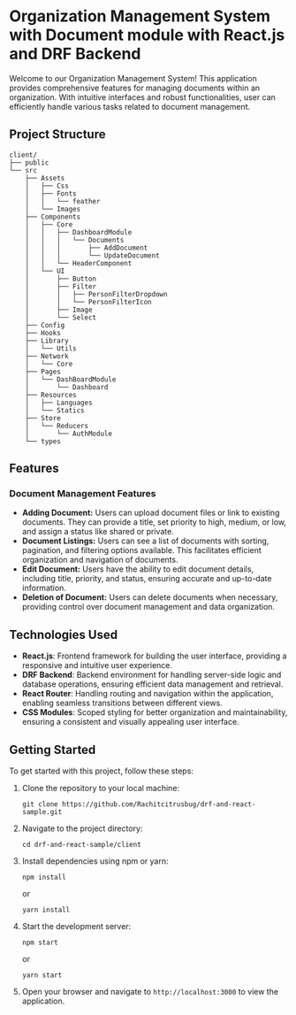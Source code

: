 # Organization Management System with Document module with React.js and DRF Backend

Welcome to our Organization Management System! This application provides comprehensive features for managing documents within an organization. With intuitive interfaces and robust functionalities, user can efficiently handle various tasks related to document management.

## Project Structure
```
client/
├── public
└── src
    ├── Assets
    │   ├── Css
    │   ├── Fonts
    │   │   └── feather
    │   └── Images
    ├── Components
    │   ├── Core
    │   │   ├── DashboardModule
    │   │   │   └── Documents
    │   │   │       ├── AddDocument
    │   │   │       └── UpdateDocument
    │   │   └── HeaderComponent
    │   └── UI
    │       ├── Button
    │       ├── Filter
    │       │   ├── PersonFilterDropdown
    │       │   └── PersonFilterIcon
    │       ├── Image
    │       └── Select
    ├── Config
    ├── Hooks
    ├── Library
    │   └── Utils
    ├── Network
    │   └── Core
    ├── Pages
    │   └── DashBoardModule
    │       └── Dashboard
    ├── Resources
    │   ├── Languages
    │   └── Statics
    ├── Store
    │   └── Reducers
    │       └── AuthModule
    └── types
```

## Features

### Document Management Features

- **Adding Document:** Users can upload document files or link to existing documents. They can provide a title, set priority to high, medium, or low, and assign a status like shared or private.
- **Document Listings:** Users can see a list of documents with sorting, pagination, and filtering options available. This facilitates efficient organization and navigation of documents.
- **Edit Document:** Users have the ability to edit document details, including title, priority, and status, ensuring accurate and up-to-date information.
- **Deletion of Document:** Users can delete documents when necessary, providing control over document management and data organization.

## Technologies Used

- **React.js**: Frontend framework for building the user interface, providing a responsive and intuitive user experience.
- **DRF Backend**: Backend environment for handling server-side logic and database operations, ensuring efficient data management and retrieval.
- **React Router**: Handling routing and navigation within the application, enabling seamless transitions between different views.
- **CSS Modules**: Scoped styling for better organization and maintainability, ensuring a consistent and visually appealing user interface.

## Getting Started

To get started with this project, follow these steps:

1. Clone the repository to your local machine:

    ```
    git clone https://github.com/Rachitcitrusbug/drf-and-react-sample.git
    ```

2. Navigate to the project directory:

    ```
    cd drf-and-react-sample/client
    ```

3. Install dependencies using npm or yarn:

    ```
    npm install
    ```

    or

    ```
    yarn install
    ```

4. Start the development server:

    ```
    npm start
    ```

    or

    ```
    yarn start
    ```

5. Open your browser and navigate to `http://localhost:3000` to view the application.

